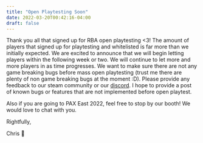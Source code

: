 ```yaml
---
title: "Open Playtesting Soon"
date: 2022-03-20T00:42:16-04:00
draft: false
---
```


Thank you all that signed up for RBA open playtesting <3! The amount of players that signed up for playtesting and whitelisted is far more than we initially expected. We are excited to announce that we will begin letting players within the following week or two. We will continue to let more and more players in as time progresses. We want to make sure there are not any game breaking bugs before mass open playtesting (trust me there are plenty of non game breaking bugs at the moment :D). Please provide any feedback to our steam community or our [discord](https://discord.gg/5RmvYfN). I hope to provide a post of known bugs or features that are not implemented before open playtest.

Also if you are going to PAX East 2022, feel free to stop by our booth! We would love to chat with you.


Rightfully,

Chris 🐻